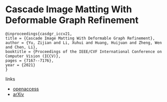 # Cascade Image Matting With Deformable Graph Refinement

```
@inproceedings{casdgr_iccv21,
title = {Cascade Image Matting With Deformable Graph Refinement},
author = {Yu, Zijian and Li, Xuhui and Huang, Huijuan and Zheng, Wen and Chen, Li},
booktitle = {Proceedings of the IEEE/CVF International Conference on Computer Vision (ICCV)},
pages = {7167--7176},
year = {2021}
}
```

links
- [openaccess](http://openaccess.thecvf.com//content/ICCV2021/html/Yu_Cascade_Image_Matting_With_Deformable_Graph_Refinement_ICCV_2021_paper.html)
- [arXiv](https://arxiv.org/abs/2105.02646)
